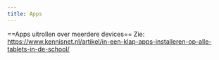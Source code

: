 ```yaml
---
title: Apps
---
```


==Apps uitrollen over meerdere devices==
Zie: https://www.kennisnet.nl/artikel/in-een-klap-apps-installeren-op-alle-tablets-in-de-school/
